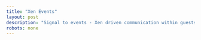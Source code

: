 ```yaml
---
title: "Xen Events"
layout: post
description: "Signal to events - Xen driven communication within guests."
robots: none
---
```

